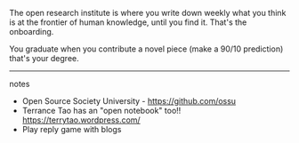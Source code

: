 The open research institute is where you write down weekly what you think is at the frontier of human knowledge, until you find it. That's the onboarding. 

You graduate when you contribute a novel piece (make a 90/10 prediction) that's your degree. 

----- 

notes

- Open Source Society University - https://github.com/ossu 
- Terrance Tao has an "open notebook" too!! https://terrytao.wordpress.com/ 
- Play reply game with blogs 